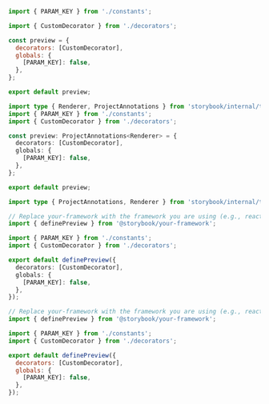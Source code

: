 ```js filename="example-addon/src/preview.js" renderer="common" language="js" tabTitle="CSF 3"
import { PARAM_KEY } from './constants';

import { CustomDecorator } from './decorators';

const preview = {
  decorators: [CustomDecorator],
  globals: {
    [PARAM_KEY]: false,
  },
};

export default preview;
```

```ts filename="example-addon/src/preview.ts" renderer="common" language="ts" tabTitle="CSF 3"
import type { Renderer, ProjectAnnotations } from 'storybook/internal/types';
import { PARAM_KEY } from './constants';
import { CustomDecorator } from './decorators';

const preview: ProjectAnnotations<Renderer> = {
  decorators: [CustomDecorator],
  globals: {
    [PARAM_KEY]: false,
  },
};

export default preview;
```

```ts filename="example-addon/src/preview.ts" renderer="react" language="ts" tabTitle="CSF Next 🧪"
import type { ProjectAnnotations, Renderer } from 'storybook/internal/types';

// Replace your-framework with the framework you are using (e.g., react-vite, nextjs, nextjs-vite)
import { definePreview } from '@storybook/your-framework';

import { PARAM_KEY } from './constants';
import { CustomDecorator } from './decorators';

export default definePreview({
  decorators: [CustomDecorator],
  globals: {
    [PARAM_KEY]: false,
  },
});
```

<!-- JS snippets still needed while providing both CSF 3 & Next -->

```js filename="example-addon/src/preview.js" renderer="react" language="js" tabTitle="CSF Next 🧪"
// Replace your-framework with the framework you are using (e.g., react-vite, nextjs, nextjs-vite)
import { definePreview } from '@storybook/your-framework';

import { PARAM_KEY } from './constants';
import { CustomDecorator } from './decorators';

export default definePreview({
  decorators: [CustomDecorator],
  globals: {
    [PARAM_KEY]: false,
  },
});
```

